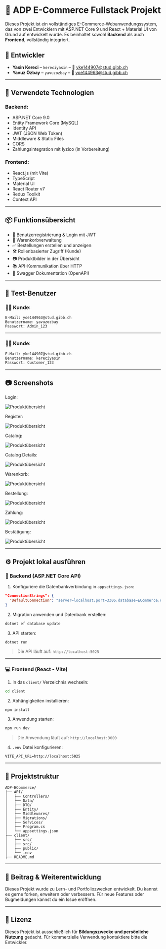 
# 🛒 ADP E-Commerce Fullstack Projekt

Dieses Projekt ist ein vollständiges E-Commerce-Webanwendungssystem, das von zwei Entwicklern mit ASP.NET Core 9 und React + Material UI von Grund auf entwickelt wurde. Es beinhaltet sowohl **Backend** als auch **Frontend**, vollständig integriert.

## 👥 Entwickler

- **Yasin Kereci** – `kereciyasin` – 📧 yke144907@stud.gibb.ch  
- **Yavuz Özbay** – `yavuzozbay` – 📧 yoe144963@stud.gibb.ch

---

## 🚀 Verwendete Technologien

### Backend:
- ASP.NET Core 9.0
- Entity Framework Core (MySQL)
- Identity API
- JWT (JSON Web Token)
- Middleware & Static Files
- CORS
- Zahlungsintegration mit Iyzico (in Vorbereitung)

### Frontend:
- React.js (mit Vite)
- TypeScript
- Material UI
- React Router v7
- Redux Toolkit
- Context API

---

## 📦 Funktionsübersicht

- 👤 Benutzerregistrierung & Login mit JWT
- 🛒 Warenkorbverwaltung
- ✅ Bestellungen erstellen und anzeigen
- 🛠️ Rollenbasierter Zugriff (Kunde)
- 📷 Produktbilder in der Übersicht
- 📚 API-Kommunikation über HTTP
- 🧾 Swagger Dokumentation (OpenAPI)

---

## 👤 Test-Benutzer

### 👨‍💼 Kunde:

```
E-Mail: yoe144963@stud.gibb.ch  
Benutzername: yavuzozbay  
Passwort: Admin_123
```

---


### 👨‍💼 Kunde:

```
E-Mail: yke144907@stud.gibb.ch  
Benutzername: kereciyasin  
Passwort: Customer_123
```

---

## 📷 Screenshots

Login:

![Produktübersicht](./client/screenshots/img1.png)

Register:

![Produktübersicht](./client/screenshots/img2.png)

Catalog:

![Produktübersicht](./client/screenshots/img3.png)

Catalog Details:

![Produktübersicht](./client/screenshots/img4.png)

Warenkorb:

![Produktübersicht](./client/screenshots/img5.png)

Bestellung:

![Produktübersicht](./client/screenshots/img6.png)


Zahlung:

![Produktübersicht](./client/screenshots/img7.png)

Bestätigung:

![Produktübersicht](./client/screenshots/img8.png)

---

## ⚙️ Projekt lokal ausführen

### 🔧 Backend (ASP.NET Core API)

1. Konfiguriere die Datenbankverbindung in `appsettings.json`:

```json
"ConnectionStrings": {
  "DefaultConnection": "server=localhost;port=3306;database=ECommerce;user=root;password=deinpasswort;"
}
```

2. Migration anwenden und Datenbank erstellen:

```bash
dotnet ef database update
```

3. API starten:

```bash
dotnet run
```

> Die API läuft auf: `http://localhost:5025`

---

### 💻 Frontend (React - Vite)

1. In das `client/` Verzeichnis wechseln:

```bash
cd client
```

2. Abhängigkeiten installieren:

```bash
npm install
```

3. Anwendung starten:

```bash
npm run dev
```

> Die Anwendung läuft auf: `http://localhost:3000`

4. `.env` Datei konfigurieren:

```env
VITE_API_URL=http://localhost:5025
```

---

## 📁 Projektstruktur

```
ADP-ECommerce/
├── API/
│   ├── Controllers/
│   ├── Data/
│   ├── DTO/
│   ├── Entity/
│   ├── Middlewares/
│   ├── Migrations/
│   ├── Services/
│   ├── Program.cs
│   └── appsettings.json
├── client/
│   ├── src/
│   ├── src/
│   ├── public/
│   └── .env
├── README.md
```

---



## 🤝 Beitrag & Weiterentwicklung

Dieses Projekt wurde zu Lern- und Portfoliozwecken entwickelt. Du kannst es gerne forken, erweitern oder verbessern. Für neue Features oder Bugmeldungen kannst du ein Issue eröffnen.

---

## 📄 Lizenz

Dieses Projekt ist ausschließlich für **Bildungszwecke und persönliche Nutzung** gedacht. Für kommerzielle Verwendung kontaktiere bitte die Entwickler.
